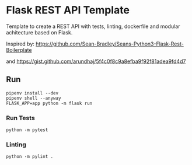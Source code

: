 # Flask REST API Template

Template to create a REST API with tests, linting, dockerfile and modular achitecture based on Flask.

Inspired by: https://github.com/Sean-Bradley/Seans-Python3-Flask-Rest-Boilerplate

and https://gist.github.com/arundhaj/5f4c0f8c9a8efba9f92f81adea9fd4d7

## Run
```
pipenv install --dev
pipenv shell --anyway
FLASK_APP=app python -m flask run
```

### Run Tests
```
python -m pytest
```

### Linting
```
python -m pylint .
```
